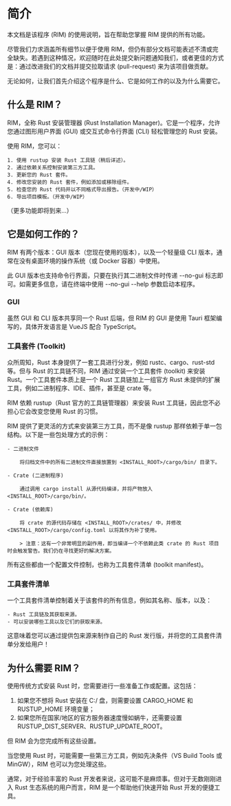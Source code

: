 # 简介

本文档是该程序 (RIM) 的使用说明，旨在帮助您掌握 RIM 提供的所有功能。

尽管我们力求涵盖所有细节以便于使用 RIM，但仍有部分文档可能表述不清或完全缺失。若遇到这种情况，欢迎随时在此处提交新问题通知我们，或者更佳的方式是：通过改进我们的文档并提交拉取请求 (pull-request) 来为该项目做贡献。

无论如何，让我们首先介绍这个程序是什么、它是如何工作的以及为什么需要它。

## 什么是 RIM？

RIM，全称 Rust 安装管理器 (Rust Installation Manager)。它是一个程序，允许您通过图形用户界面 (GUI) 或交互式命令行界面 (CLI) 轻松管理您的 Rust 安装。

使用 RIM，您可以：

    1. 使用 rustup 安装 Rust 工具链（稍后详述）。
    2. 通过依赖关系控制安装第三方工具。
    3. 更新您的 Rust 套件。
    4. 修改您安装的 Rust 套件，例如添加或移除组件。
    5. 检查您的 Rust 代码并以不同格式导出报告。（开发中/WIP）
    6. 导出项目模板。（开发中/WIP）

（更多功能即将到来...）

## 它是如何工作的？

RIM 有两个版本：GUI 版本（您现在使用的版本），以及一个轻量级 CLI 版本，通常在没有桌面环境的操作系统（或 Docker 容器）中使用。

此 GUI 版本也支持命令行界面，只要在执行其二进制文件时传递 --no-gui 标志即可。如需更多信息，请在终端中使用 --no-gui --help 参数启动本程序。

### GUI

虽然 GUI 和 CLI 版本共享同一个 Rust 后端，但 RIM 的 GUI 是使用 Tauri 框架编写的，具体开发语言是 VueJS 配合 TypeScript。

### 工具套件 (Toolkit)

众所周知，Rust 本身提供了一套工具进行分发，例如 rustc、cargo、rust-std 等。但与 Rust 的工具链不同，RIM 通过安装一个工具套件 (toolkit) 来安装 Rust。一个工具套件本质上是一个 Rust 工具链加上一组官方 Rust 未提供的扩展工具，例如二进制程序、IDE、插件，甚至是 crate 等。

RIM 依赖 rustup（Rust 官方的工具链管理器）来安装 Rust 工具链，因此您不必担心它会改变您使用 Rust 的习惯。

RIM 提供了更灵活的方式来安装第三方工具，而不是像 rustup 那样依赖于单一包结构。以下是一些包处理方式的示例：

    - 二进制文件
  
        将归档文件中的所有二进制文件直接放置到 <INSTALL_ROOT>/cargo/bin/ 目录下。

    - Crate (二进制程序)

        通过调用 cargo install 从源代码编译，并将产物放入 <INSTALL_ROOT>/cargo/bin/。

    - Crate (依赖库)

        将 crate 的源代码存储在 <INSTALL_ROOT>/crates/ 中，并修改 <INSTALL_ROOT>/cargo/config.toml 以将其作为补丁使用。

        > 注意：这有一个非常明显的副作用，即当编译一个不依赖此类 crate 的 Rust 项目时会触发警告。我们仍在寻找更好的解决方案。

所有这些都由一个配置文件控制，也称为工具套件清单 (toolkit manifest)。

### 工具套件清单

一个工具套件清单控制着关于该套件的所有信息，例如其名称、版本，以及：

    - Rust 工具链及其获取来源。
    - 可以安装哪些工具以及它们的获取来源。

这意味着您可以通过提供包来源来制作自己的 Rust 发行版，并将您的工具套件清单分发给用户！

## 为什么需要 RIM？

使用传统方式安装 Rust 时，您需要进行一些准备工作或配置。这包括：

1. 如果您不想将 Rust 安装在 C:/ 盘，则需要设置 CARGO_HOME 和 RUSTUP_HOME 环境变量；
2. 如果您所在国家/地区的官方服务器速度慢如蜗牛，还需要设置 RUSTUP_DIST_SERVER、RUSTUP_UPDATE_ROOT。

但 RIM 会为您完成所有这些设置。

当您使用 Rust 时，可能需要一些第三方工具，例如先决条件（VS Build Tools 或 MinGW），RIM 也可以为您处理这些。

通常，对于经验丰富的 Rust 开发者来说，这可能不是麻烦事。但对于无数刚刚进入 Rust 生态系统的用户而言，RIM 是一个帮助他们快速开始 Rust 开发的便捷工具。
